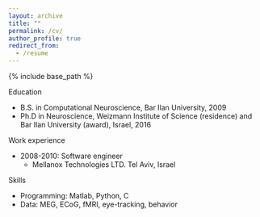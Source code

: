 ```yaml
---
layout: archive
title: ""
permalink: /cv/
author_profile: true
redirect_from:
  - /resume
---
```


{% include base_path %}

Education
* B.S. in Computational Neuroscience, Bar Ilan University, 2009
* Ph.D in Neuroscience, Weizmann Institute of Science (residence) and Bar Ilan University (award), Israel, 2016

Work experience
* 2008-2010: Software engineer 
  * Mellanox Technologies LTD. Tel Aviv, Israel
  
Skills
* Programming: Matlab, Python, C
* Data: MEG, ECoG, fMRI, eye-tracking, behavior
